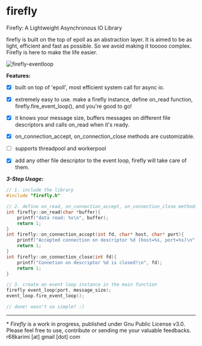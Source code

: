 # firefly
Firefly: A Lightweight Asynchronous IO Library

firefly is built on the top of epoll as an abstraction layer. 
It is aimed to be as light, efficient and fast as possible. So we avoid making it tooooo complex. 
Firefly is here to make the life easier.

![firefly-eventloop](https://sugoiinu.files.wordpress.com/2012/09/firefly-1.jpg?w=610&h=405 "firefly")

**Features:**

- [x] built on top of 'epoll', most efficient system call for async io.
- [x] extremely easy to use. make a firefly instance, define on_read function, firefly.fire_event_loop(), and you're good to go!
- [x] it knows your message size, buffers messages on different file descriptors and calls on_read when it's ready.
- [x] on_connection_accept, on_connection_close methods are customizable.
- [ ] supports threadpool and workerpool
- [x] add any other file descriptor to the event loop, firefly will take care of them.

 
 
***3-Step Usage:***
 
```c++
// 1. include the library
#include "firefly.h"

// 2. define on_read, on_connection_accept, on_connection_close methods
int firefly::on_read(char *buffer){
    printf("data read: %s\n", buffer);
    return 1;
}
int firefly::on_connection_accept(int fd, char* host, char* port){
    printf("Accepted connection on descriptor %d (host=%s, port=%s)\n", fd, host, port);
    return 1;
}
int firefly::on_connection_close(int fd){
    printf("Connetion on descriptor %d is closed!\n", fd);
    return 1;
}

// 3. create an event loop instance in the main function
firefly event_loop(port, message_size);
event_loop.fire_event_loop();

// done! wasn't so simple? :)

```
---
\* *Firefly* is a work in progress, published under Gnu Public License v3.0. Please feel free to use, contribute or sending me your valuable feedbacks. r68karimi [at] gmail [dot] com


